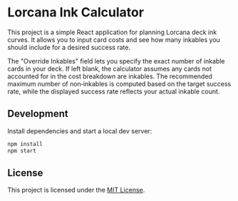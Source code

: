 # Lorcana Ink Calculator

This project is a simple React application for planning Lorcana deck ink curves. It allows you to input card costs and see how many inkables you should include for a desired success rate.

The "Override Inkables" field lets you specify the exact number of inkable cards in your deck. If left blank, the calculator assumes any cards not accounted for in the cost breakdown are inkables. The recommended maximum number of non‑inkables is computed based on the target success rate, while the displayed success rate reflects your actual inkable count.

## Development

Install dependencies and start a local dev server:

```bash
npm install
npm start
```

## License

This project is licensed under the [MIT License](LICENSE).
